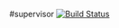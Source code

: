 #supervisor [![Build Status](https://travis-ci.org/lutak-srce/supervisor.svg)](https://travis-ci.org/lutak-srce/supervisor)
